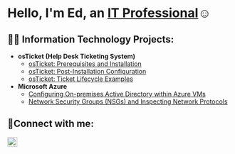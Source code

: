 <h1>Hello, I'm Ed, an <a href="https://linkedin.com/in/ed-latimer-88b917380/">IT Professional</a>☺</h1>

<h2>👨‍💻 Information Technology Projects:</h2>

- <b>osTicket (Help Desk Ticketing System)</b>
  - [osTicket: Prerequisites and Installation](https://github.com/edjlatimer/osticket-prereqs)
  - [osTicket: Post-Installation Configuration](https://github.com/edjlatimer/post-install-config)
  - [osTicket: Ticket Lifecycle Examples](https://github.com/edjlatimer/ticket-lifecycle)
- <b>Microsoft Azure</b>
  - [Configuring On-premises Active Directory within Azure VMs](https://github.com/edjlatimer/configure-ad)
  - [Network Security Groups (NSGs) and Inspecting Network Protocols](https://github.com/edjlatimer/azure-network-protocols)

<h2>🤳Connect with me:</h2>

[<img align="left" alt="Josh | LinkedIn" width="22px" src="https://cdn.jsdelivr.net/npm/simple-icons@v3/icons/linkedin.svg" />][linkedin]



[linkedin]: https://www.linkedin.com/in/ed-latimer-88b917380/
